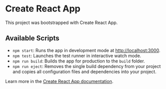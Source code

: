# Create React App

This project was bootstrapped with Create React App.

## Available Scripts

- `npm start`: Runs the app in development mode at [http://localhost:3000](http://localhost:3000).
- `npm test`: Launches the test runner in interactive watch mode.
- `npm run build`: Builds the app for production to the `build` folder.
- `npm run eject`: Removes the single build dependency from your project and copies all configuration files and dependencies into your project.

Learn more in the [Create React App documentation](https://facebook.github.io/create-react-app/docs/getting-started).
